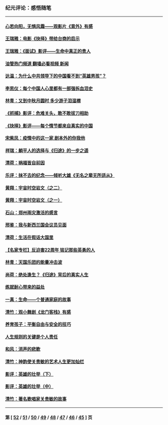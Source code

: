 ### 纪元评论：感悟随笔
---
#### [心若向阳，无惧风霜——观影片《意外》有感](../../pages/nsc1035/n13275318.md?10040330) 
#### [王瑞雅：电影《抉择》带给台商的启示](../../pages/nsc1035/n13274064.md?10040330) 
#### [王瑞雅：《面试》影评——生命中真正的贵人](../../pages/nsc1035/n13260528.md?10040330) 
#### [油管热门频道 翻墙必看视频 新闻](ok?10040330)
#### [达温：为什么中共领导下的中国看不到“英雄男孩”？](../../pages/nsc1035/n13257099.md?10040330) 
#### [李思仪：每个中国人心里都有一部强拆血泪史](../../pages/nsc1035/n13249632.md?10040330) 
#### [林青：又到中秋月圆时 多少游子泪湿襟](../../pages/nsc1035/n13245916.md?10040330) 
#### [《抓捕》影评：危难关头，敢不敢拔刀相助](../../pages/nsc1035/n13244251.md?10040330) 
#### [《抉择》影评——每个情节都来自真实的中国](../../pages/nsc1035/n13242564.md?10040330) 
#### [宋紫凤：疫情中的这一家 剧本外的你我他](../../pages/nsc1035/n13242358.md?10040330) 
#### [祥瑞：躺平人的选择与《归途》的一步之遥](../../pages/nsc1035/n13213201.md?10040330) 
#### [清荷：祸福皆自前因](../../pages/nsc1035/n13213177.md?10040330) 
#### [乐评：抹不去的纪念——倾听大雄《无名之辈无所适从》](../../pages/nsc1035/n13163359.md?10040330) 
#### [黄翔：宇宙时空岩文（之二）](../../pages/nsc1035/n13141116.md?10040330) 
#### [黄翔：宇宙时空岩文（之一）](../../pages/nsc1035/n13140355.md?10040330) 
#### [石山：郑州雨灾激活的感言](../../pages/nsc1035/n13135372.md?10040330) 
#### [邢鉴：我与新西兰国会议员见面](../../pages/nsc1035/n13111626.md?10040330) 
#### [清荷：生活在假话大国里](../../pages/nsc1035/n13103916.md?10040330) 
#### [【名家专栏】反迫害22周年 铭记那些英勇的人](../../pages/nsc1035/n13102771.md?10040330) 
#### [林青：天国乐团的能量冲击波](../../pages/nsc1035/n13099634.md?10040330) 
#### [尚荷：绝处逢生？《归途》背后的真实人生](../../pages/nsc1035/n13099470.md?10040330) 
#### [练就耐心带来的益处](../../pages/nsc1035/n13081876.md?10040330) 
#### [一真：生命——个普通家庭的故事](../../pages/nsc1035/n13075782.md?10040330) 
#### [清竹：观小舞剧《龙门客栈》有感](../../pages/nsc1035/n13069850.md?10040330) 
#### [养育孩子：平衡自由与安全的技巧](../../pages/nsc1035/n13054510.md?10040330) 
#### [人生规则的关键是个人责任](../../pages/nsc1035/n13053252.md?10040330) 
#### [和风：消声的悲歌](../../pages/nsc1035/n13051994.md?10040330) 
#### [清竹：神韵使关贵敏的艺术人生更加灿烂](../../pages/nsc1035/n13038731.md?10040330) 
#### [影评：英雄的壮举（下）](../../pages/nsc1035/n13027438.md?10040330) 
#### [影评：英雄的壮举（中）](../../pages/nsc1035/n13027244.md?10040330) 
#### [清竹：著名歌唱家关贵敏的故事](../../pages/nsc1035/n13025435.md?10040330) 

---
#### 第 [ [52](./52.md?10040330) / [51](./51.md?10040330) / [50](./50.md?10040330) / [49](./49.md?10040330) / [48](./48.md?10040330) / [47](./47.md?10040330) / [46](./46.md?10040330) / [45](./45.md?10040330) ] 页
